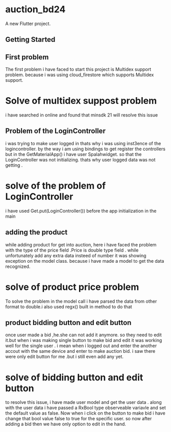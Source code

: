 # auction_bd24

A new Flutter project.

## Getting Started

## First problem
The first problem i have faced to start this project is Multidex support problem.
because i was using cloud_firestore which supports Multidex support.

# Solve of multidex suppost problem
i have searched in online and found that minsdk 21 will resolve this issue

## Problem of the LoginController
 i was trying to make user logged in thats why i was using inst3ence of the logincontroller. by the way i am using bindings to get register the controllers but in the GetMaterialApp() i have user Spalahwidget. so that 
 the LoginController was not initializing. thats why user logged data was not getting .
 # solve of the problem of LoginController
 i have used Get.put(LoginController()) before the app initialization in the main

## adding the product
while adding product for get into auction, here i have faced the problem with the type of the price field .Price is double type field . while unfortunately add any extra data insteed of number it was showing exception on the model class. because i have made a model to get the data recognized.

# solve of product price problem
To solve the problem in the model call i have parsed the data from other format to double.i also used regx() built in method to do that

## product bidding button and edit button
once user made a bid ,he.she can not add it anymore. so they need to edit it.but when i was making single button to make bid and edit it was working well for the single user . i mean when i logged out and enter the another accout with the same device and enter to make auction bid. i saw there were only edit button for me .but i still even add any yet.

# solve of bidding button and edit button
 to resolve this issue, i have made user model and get the user data . along with the user data i have passed a RxBool type observeable variavle and set the default value as false. Now when i click on the button to make bid i have change that bool value false to true for  the specific user. so now after adding a bid then we have only option to edit in the hand.